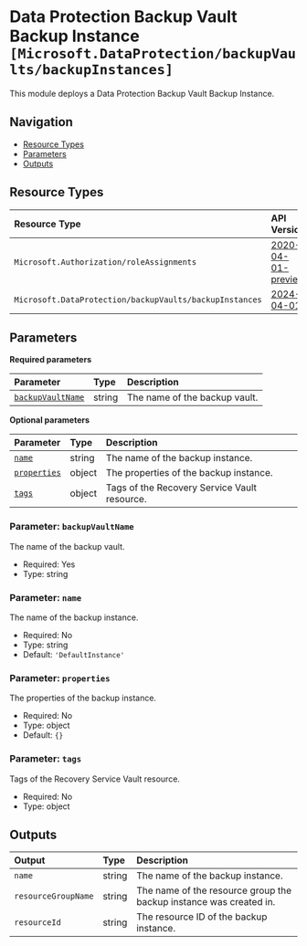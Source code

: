 # Data Protection Backup Vault Backup Instance `[Microsoft.DataProtection/backupVaults/backupInstances]`

This module deploys a Data Protection Backup Vault Backup Instance.

## Navigation

- [Resource Types](#Resource-Types)
- [Parameters](#Parameters)
- [Outputs](#Outputs)

## Resource Types

| Resource Type | API Version |
| :-- | :-- |
| `Microsoft.Authorization/roleAssignments` | [2020-04-01-preview](https://learn.microsoft.com/en-us/azure/templates/Microsoft.Authorization/roleAssignments) |
| `Microsoft.DataProtection/backupVaults/backupInstances` | [2024-04-01](https://learn.microsoft.com/en-us/azure/templates/Microsoft.DataProtection/backupVaults/backupInstances) |

## Parameters

**Required parameters**

| Parameter | Type | Description |
| :-- | :-- | :-- |
| [`backupVaultName`](#parameter-backupvaultname) | string | The name of the backup vault. |

**Optional parameters**

| Parameter | Type | Description |
| :-- | :-- | :-- |
| [`name`](#parameter-name) | string | The name of the backup instance. |
| [`properties`](#parameter-properties) | object | The properties of the backup instance. |
| [`tags`](#parameter-tags) | object | Tags of the Recovery Service Vault resource. |

### Parameter: `backupVaultName`

The name of the backup vault.

- Required: Yes
- Type: string

### Parameter: `name`

The name of the backup instance.

- Required: No
- Type: string
- Default: `'DefaultInstance'`

### Parameter: `properties`

The properties of the backup instance.

- Required: No
- Type: object
- Default: `{}`

### Parameter: `tags`

Tags of the Recovery Service Vault resource.

- Required: No
- Type: object

## Outputs

| Output | Type | Description |
| :-- | :-- | :-- |
| `name` | string | The name of the backup instance. |
| `resourceGroupName` | string | The name of the resource group the backup instance was created in. |
| `resourceId` | string | The resource ID of the backup instance. |
